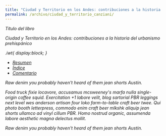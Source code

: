 ```yaml
---
title: "Ciudad y Territorio en los Andes: contribuciones a la historia del urbanismo prehispánico"
permalink: /archivo/ciudad_y_territorio_canziani/
---
```

<span class="iwt">
<span><i class="fa fa-book" aria-hidden="true">Título del libro</span>
<p>Ciudad y Territorio en los Andes: contribuciones a la historia del urbanismo prehispánico</p>
.iwt{
display:block;
}  
<ul class="nav nav-tabs">
  <li class="active"><a href="#resumen" data-toggle="tab">Resumen</a></li>
  <li><a href="#indice" data-toggle="tab">Índice</a></li>
  <li><a href="#comentario" data-toggle="tab">Comentario</a></li>
</ul>

<div id="myTabContent" class="tab-content">
  <div class="tab-pane fade active in" id="resumen">
    <p>Raw denim you probably haven't heard of them jean shorts Austin.</p>
  </div>
  <div class="tab-pane fade" id="indice">
    <p>Food truck fixie locavore, accusamus mcsweeney's marfa nulla single-origin coffee squid. Exercitation +1 labore velit, blog sartorial PBR leggings next level wes anderson artisan four loko farm-to-table craft beer twee. Qui photo booth letterpress, commodo enim craft beer mlkshk aliquip jean shorts ullamco ad vinyl cillum PBR. Homo nostrud organic, assumenda labore aesthetic magna delectus mollit.</p>
  </div>
  <div class="tab-pane fade active in" id="comentario">
    <p>Raw denim you probably
    haven't heard 
    of them jean shorts Austin. 
    </p>
  </div>
</div>
  
